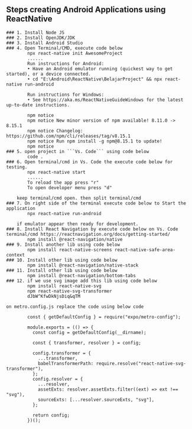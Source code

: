 ## Steps creating Android Applications using ReactNative
	### 1. Install Node JS
	### 2. Install OpenJDK/JDK
	### 3. Install Android Studio
	### 4. Open Terminal/CMD, execute code below
			npx react-native init AwesomeProject
			......
			Run instructions for Android:
			• Have an Android emulator running (quickest way to get started), or a device connected.
			• cd "E:\Android\ReactNative\BelajarProject" && npx react-native run-android

			Run instructions for Windows:
			• See https://aka.ms/ReactNativeGuideWindows for the latest up-to-date instructions.
			
			npm notice
			npm notice New minor version of npm available! 8.11.0 -> 8.15.1
			npm notice Changelog: https://github.com/npm/cli/releases/tag/v8.15.1
			npm notice Run npm install -g npm@8.15.1 to update!
			npm notice
	### 5. open project in ```Vs. Code``` using code below
			code .
	### 6. Open terminal/cmd in Vs. Code the execute code below for testing.
			npx react-native start
			......
			To reload the app press "r"
			To open developer menu press "d"
		
		keep terminal/cmd open. then split terminal/cmd
	### 7. On right side of the terminal execute code below to Start the application
			npx react-native run-android
		
		if emulator appear then ready for development.
	### 8. Install React Navigation by execute code below on Vs. Code terminal/cmd https://reactnavigation.org/docs/getting-started/
			npm install @react-navigation/native
	### 9. Install another lib using code below
			npm install react-native-screens react-native-safe-area-context
	### 10. Install other lib using code below
			npm install @react-navigation/native-stack
	### 11. Install other lib using code below
			npm install @react-navigation/bottom-tabs
	### 12. if we use svg image add this lib using code below
			npm install react-native-svg
			npm react-native-svg-transformer
			dJbW^KfwDkNjsDiq&qTM
	
	on metro.config.js replace the code using below code
	
			const { getDefaultConfig } = require("expo/metro-config");

			module.exports = (() => {
			  const config = getDefaultConfig(__dirname);

			  const { transformer, resolver } = config;

			  config.transformer = {
				...transformer,
				babelTransformerPath: require.resolve("react-native-svg-transformer"),
			  };
			  config.resolver = {
				...resolver,
				assetExts: resolver.assetExts.filter((ext) => ext !== "svg"),
				sourceExts: [...resolver.sourceExts, "svg"],
			  };

			  return config;
			})();
